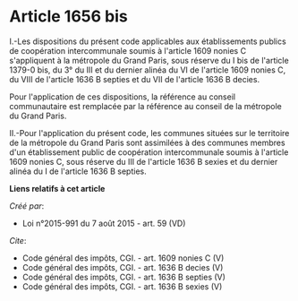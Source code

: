 # Article 1656 bis

I.-Les dispositions du présent code applicables aux établissements publics de coopération intercommunale soumis à l'article
1609 nonies C s'appliquent à la métropole du Grand Paris, sous réserve du I bis de l'article 1379-0 bis, du 3° du III et du
dernier alinéa du VI de l'article 1609 nonies C, du VIII de l'article 1636 B septies et du VII de l'article 1636 B decies. 

Pour l'application de ces dispositions, la référence au conseil communautaire est remplacée par la référence au conseil de la
métropole du Grand Paris. 

II.-Pour l'application du présent code, les communes situées sur le territoire de la métropole du Grand Paris sont assimilées
à des communes membres d'un établissement public de coopération intercommunale soumis à l'article 1609 nonies C, sous réserve
du III de l'article 1636 B sexies et du dernier alinéa du I de l'article 1636 B septies.

**Liens relatifs à cet article**

_Créé par_:

  - Loi n°2015-991 du 7 août 2015 - art. 59 (VD)

_Cite_:

  - Code général des impôts, CGI. - art. 1609 nonies C (V)
  - Code général des impôts, CGI. - art. 1636 B decies (V)
  - Code général des impôts, CGI. - art. 1636 B septies (V)
  - Code général des impôts, CGI. - art. 1636 B sexies (V)
